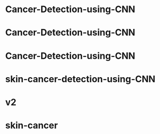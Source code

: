 # Cancer-Detection-using-CNN
# Cancer-Detection-using-CNN
# Cancer-Detection-using-CNN
# skin-cancer-detection-using-CNN
# v2
# skin-cancer
